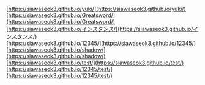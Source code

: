 [https://siawaseok3.github.io/yuki/](https://siawaseok3.github.io/yuki/)<br>
[https://siawaseok3.github.io/Greatsword/](https://siawaseok3.github.io/Greatsword/)<br>
[https://siawaseok3.github.io/インスタンス/](https://siawaseok3.github.io/インスタンス/)<br>
[https://siawaseok3.github.io/12345/](https://siawaseok3.github.io/12345/)<br>
[https://siawaseok3.github.io/shadow/](https://siawaseok3.github.io/shadow/)<br>
[https://siawaseok3.github.io/test/](https://siawaseok3.github.io/test/)<br>
[https://siawaseok3.github.io/12345/test/](https://siawaseok3.github.io/12345/test/)<br>
